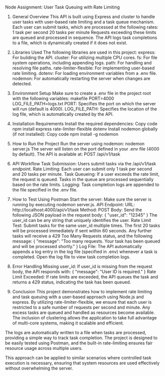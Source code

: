Node Assignment: User Task Queuing with Rate Limiting

1. General Overview
   This API is built using Express and cluster to handle user tasks with user-based rate limiting and a task queue mechanism. Each user can submit tasks, which are processed at the following rates:
   1 task per second
   20 tasks per minute
   Requests exceeding these limits are queued and processed in sequence. The API logs task completions to a file, which is dynamically created if it does not exist.

2. Libraries Used
   The following libraries are used in this project:
   express: For building the API.
   cluster: For utilizing multiple CPU cores.
   fs: For file system operations, including appending logs.
   path: For handling and resolving file paths.
   rate-limiter-flexible: For implementing user-based rate limiting.
   dotenv: For loading environment variables from a .env file.
   nodemon: For automatically restarting the server when changes are detected.

3. Environment Setup
   Make sure to create a .env file in the project root with the following variables:
   makefile
   PORT=4000
   LOG_FILE_PATH=logs.txt
   PORT: Specifies the port on which the server will run (default is 4000).
   LOG_FILE_PATH: Specifies the location of the log file, which is automatically created by the API.

4. Installation Requirements
   Install the required dependencies:
   Copy code
   npm install express rate-limiter-flexible dotenv
   Install nodemon globally (if not installed):
   Copy code
   npm install -g nodemon
5. How to Run the Project
   Run the server using nodemon:
   nodemon server.js
   The server will listen on the port defined in your .env file (4000 by default).
   The API is available at:
   POST /api/v1/task

6. API Workflow
   Task Submission: Users submit tasks via the /api/v1/task endpoint.
   Rate Limiting: Each user can submit only 1 task per second and 20 tasks per minute.
   Task Queueing: If a user exceeds the rate limit, the request is queued. Tasks in the queue are processed sequentially based on the rate limits.
   Logging: Task completion logs are appended to the file specified in the .env file.

7. How to Test Using Postman
   Start the server: Make sure the server is running by executing nodemon server.js.
   API Endpoint:
   URL: http://localhost:4000/api/v1/task
   Method: POST
   Body: Send the following JSON payload in the request body:
   {
   "user_id": "12345"
   }
   The user_id can be any string that uniquely identifies the user.
   Rate Limit Test:
   Submit tasks for the same user_id multiple times.
   The first 20 tasks will be processed immediately if sent within 60 seconds.
   Any further tasks will receive a 429 Too Many Requests status, and the following message:
   {
   "message": "Too many requests. Your task has been queued and will be processed shortly."
   }
   Log File:
   The API automatically appends a log entry in the log file (specified in .env) whenever a task is completed.
   Open the log file to view task completion logs.

8. Error Handling
   Missing user_id: If user_id is missing from the request body, the API responds with:
   {
   "message": "User ID is required."
   }
   Rate Limit Exceeded: If rate limits are exceeded, the API queues the task and returns a 429 status, indicating the task has been queued.

9. Conclusion
   This project demonstrates how to implement rate limiting and task queuing with a user-based approach using Node.js and express. By utilizing rate-limiter-flexible, we ensure that each user is restricted to a safe number of requests per second and minute. Any excess tasks are queued and handled as resources become available. The inclusion of clustering allows the application to take full advantage of multi-core systems, making it scalable and efficient.

The logs are automatically written to a file when tasks are processed, providing a simple way to track task completion. The project is designed to be easily tested using Postman, and the built-in rate-limiting ensures fair resource usage across multiple users.

This approach can be applied to similar scenarios where controlled task execution is necessary, ensuring that system resources are used effectively without overwhelming the server.
